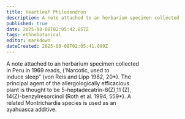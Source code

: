 ```yaml
---
title: Heartleaf Philodendron
description: A note attached to an herbarium specimen collected
published: true
date: 2025-08-08T02:05:42.857Z
tags: ethnobotanical
editor: markdown
dateCreated: 2025-08-08T02:05:41.099Z
---
```


<div>A note attached to an herbarium specimen collected</div>
<div>in Peru in 1969 reads, ('Narcotic, used to</div>
<div>induce sleep" (von Reis and Lipp 1982, 20*). The</div>
<div>principal agent of the allergologically efficacious</div>
<div>plant is thought to be 5-heptadecatrin-8(Z),11 (Z),</div>
<div>14(Z)-benzylresorcinol (Roth et al. 1994, 559*). A</div>
<div>related Montrichardia species is used as an</div>
<div>ayahuasca additive.</div>